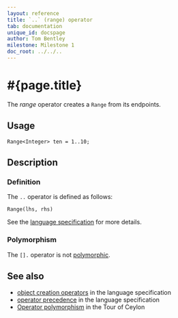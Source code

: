 ```yaml
---
layout: reference
title: `..` (range) operator
tab: documentation
unique_id: docspage
author: Tom Bentley
milestone: Milestone 1
doc_root: ../../..
---
```


# #{page.title}

The *range* operator creates a `Range` from its endpoints.

## Usage 

    Range<Integer> ten = 1..10;

## Description


### Definition

The `..` operator is defined as follows:

<!-- check:none -->
    Range(lhs, rhs)

See the [language specification](#{page.doc_root}/#{site.urls.spec_relative}#constructors) for 
more details.

### Polymorphism

The `[].` operator is not [polymorphic](#{page.doc_root}/reference/operator/operator-polymorphism). 

## See also

* [object creation operators](#{page.doc_root}/#{site.urls.spec_relative}#constructors) in the 
  language specification
* [operator precedence](#{page.doc_root}/#{site.urls.spec_relative}#operatorprecedence) in the 
  language specification
* [Operator polymorphism](#{page.doc_root}/tour/language-module/#operator_polymorphism) 
  in the Tour of Ceylon

